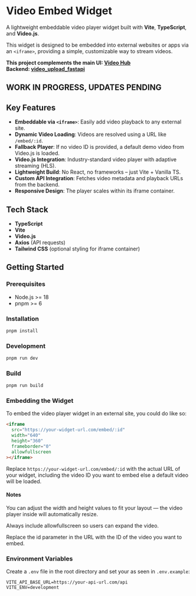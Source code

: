 # Video Embed Widget

A lightweight embeddable video player widget built with **Vite**, **TypeScript**, and **Video.js**.

This widget is designed to be embedded into external websites or apps via an `<iframe>`, providing a simple, customizable way to stream videos.

**This project complements the main UI: [Video Hub](../main/README.md)**  
**Backend: [video_upload_fastapi](https://github.com/mikeaig4real/video_upload_fastapi.git)**

## WORK IN PROGRESS, UPDATES PENDING

## Key Features

- **Embeddable via `<iframe>`**: Easily add video playback to any external site.
- **Dynamic Video Loading**: Videos are resolved using a URL like `/embed/:id`.
- **Fallback Player**: If no video ID is provided, a default demo video from Video.js is loaded.
- **Video.js Integration**: Industry-standard video player with adaptive streaming (HLS).
- **Lightweight Build**: No React, no frameworks – just Vite + Vanilla TS.
- **Custom API Integration**: Fetches video metadata and playback URLs from the backend.
- **Responsive Design**: The player scales within its iframe container.

## Tech Stack

- **TypeScript**
- **Vite**
- **Video.js**
- **Axios** (API requests)
- **Tailwind CSS** (optional styling for iframe container)

## Getting Started

### Prerequisites

- Node.js >= 18
- pnpm >= 6

### Installation

```bash
pnpm install
```

### Development

```bash
pnpm run dev
```

### Build

```bash
pnpm run build
```

### Embedding the Widget

To embed the video player widget in an external site, you could do like so:

```html
<iframe
  src="https://your-widget-url.com/embed/:id"
  width="640" 
  height="360"
  frameborder="0"
  allowfullscreen
></iframe>
```

Replace `https://your-widget-url.com/embed/:id` with the actual URL of your widget, including the video ID you want to embed else a default video will be loaded.

#### Notes

You can adjust the width and height values to fit your layout — the video player inside will automatically resize.

Always include allowfullscreen so users can expand the video.

Replace the id parameter in the URL with the ID of the video you want to embed.

### Environment Variables

Create a `.env` file in the root directory and set your as seen in `.env.example`:

```env
VITE_API_BASE_URL=https://your-api-url.com/api
VITE_ENV=development
```
